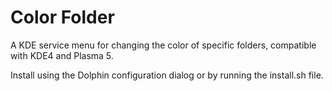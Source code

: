 # Color Folder

A KDE service menu for changing the color of specific folders, compatible with KDE4 and Plasma 5.

Install using the Dolphin configuration dialog or by running the install.sh file.
